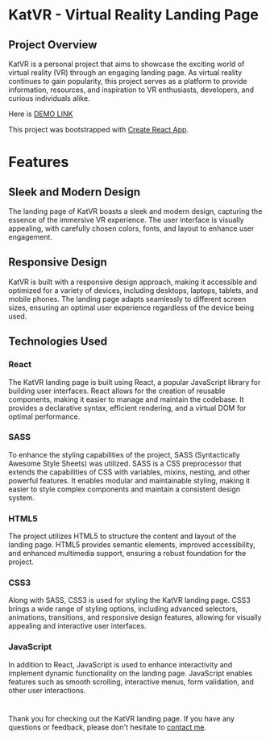 # KatVR - Virtual Reality Landing Page

## Project Overview

KatVR is a personal project that aims to showcase the exciting world of virtual reality (VR) through an engaging landing page. As virtual reality continues to gain popularity, this project serves as a platform to provide information, resources, and inspiration to VR enthusiasts, developers, and curious individuals alike.

Here is [DEMO LINK](https://pushkarskiyrodion.github.io/katVR-landing-page)

This project was bootstrapped with [Create React App](https://github.com/facebook/create-react-app).

# Features

## Sleek and Modern Design

The landing page of KatVR boasts a sleek and modern design, capturing the essence of the immersive VR experience. The user interface is visually appealing, with carefully chosen colors, fonts, and layout to enhance user engagement.

## Responsive Design

KatVR is built with a responsive design approach, making it accessible and optimized for a variety of devices, including desktops, laptops, tablets, and mobile phones. The landing page adapts seamlessly to different screen sizes, ensuring an optimal user experience regardless of the device being used.

## Technologies Used

### React

The KatVR landing page is built using React, a popular JavaScript library for building user interfaces. React allows for the creation of reusable components, making it easier to manage and maintain the codebase. It provides a declarative syntax, efficient rendering, and a virtual DOM for optimal performance.

### SASS

To enhance the styling capabilities of the project, SASS (Syntactically Awesome Style Sheets) was utilized. SASS is a CSS preprocessor that extends the capabilities of CSS with variables, mixins, nesting, and other powerful features. It enables modular and maintainable styling, making it easier to style complex components and maintain a consistent design system.

### HTML5

The project utilizes HTML5 to structure the content and layout of the landing page. HTML5 provides semantic elements, improved accessibility, and enhanced multimedia support, ensuring a robust foundation for the project.

### CSS3

Along with SASS, CSS3 is used for styling the KatVR landing page. CSS3 brings a wide range of styling options, including advanced selectors, animations, transitions, and responsive design features, allowing for visually appealing and interactive user interfaces.

### JavaScript

In addition to React, JavaScript is used to enhance interactivity and implement dynamic functionality on the landing page. JavaScript enables features such as smooth scrolling, interactive menus, form validation, and other user interactions.

#

Thank you for checking out the KatVR landing page. If you have any questions or feedback, please don't hesitate to [contact me](mailto:pushkarskiyrodion@gmail.com).
